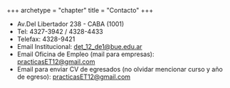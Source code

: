 +++
archetype = "chapter"
title = "Contacto"
+++

- Av.Del Libertador 238 - CABA (1001)
- Tel: 4327-3942 / 4328-4433
- Telefax: 4328-9421
- Email Institucional: det_12_de1@bue.edu.ar
- Email Oficina de Empleo (mail para empresas): practicasET12@gmail.com
- Email para enviar CV de egresados (no olvidar mencionar curso y año de egreso): practicasET12@gmail.com


